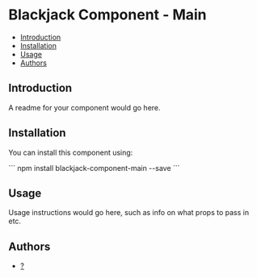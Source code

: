 # Blackjack Component - Main

* [Introduction](#introduction)
* [Installation](#installation)
* [Usage](#usage)
* [Authors](#authors)


## Introduction

A readme for your component would go here.


## Installation

You can install this component using:

\`\`\`
npm install blackjack-component-main --save
\`\`\`


## Usage

Usage instructions would go here, such as info on what props to pass in etc.


## Authors

* [?](mailto:?)
